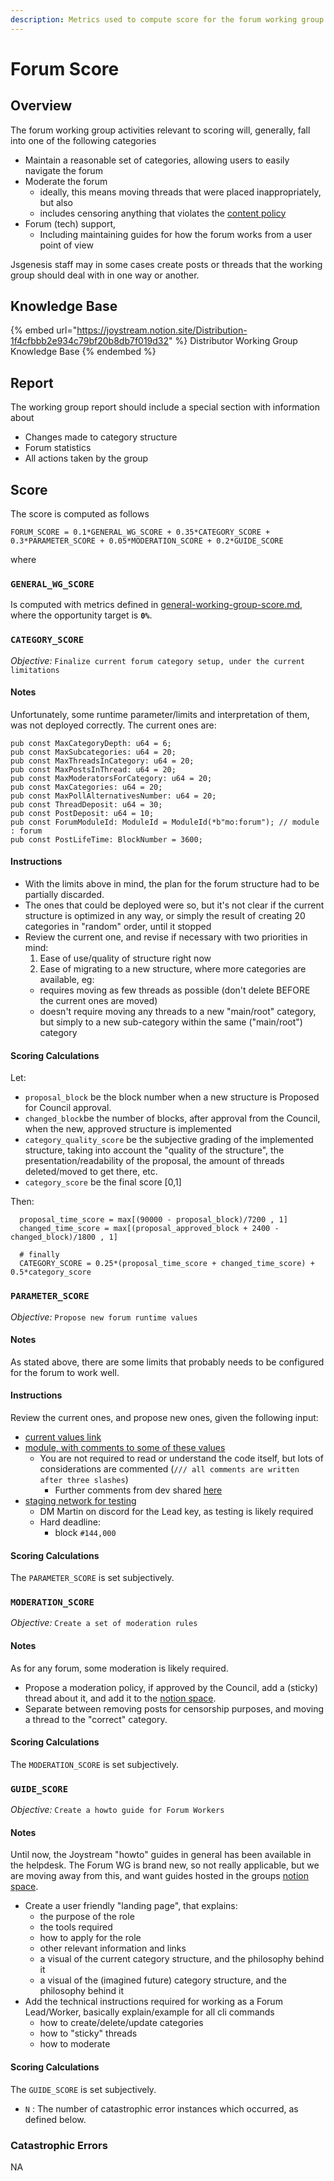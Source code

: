 ```yaml
---
description: Metrics used to compute score for the forum working group.
---
```


# Forum Score

## Overview

The forum working group activities relevant to scoring will, generally, fall into one of the following categories

* Maintain a reasonable set of categories, allowing users to easily navigate the forum
* Moderate the forum
  * ideally, this means moving threads that were placed inappropriately, but also
  * includes censoring anything that violates the [content policy](/system/content-directory/content-policy.md)
* Forum (tech) support,
  * Including maintaining guides for how the forum works from a user point of view

Jsgenesis staff may in some cases create posts or threads that the working group should deal with in one way or another.

## Knowledge Base

{% embed url="https://joystream.notion.site/Distribution-1f4cfbbb2e934c79bf20b8db7f019d32" %}
Distributor Working Group Knowledge Base
{% endembed %}

## Report

The working group report should include a special section with information about

* Changes made to category structure
* Forum statistics
* All actions taken by the group

## Score

The score is computed as follows

```
FORUM_SCORE = 0.1*GENERAL_WG_SCORE + 0.35*CATEGORY_SCORE + 0.3*PARAMETER_SCORE + 0.05*MODERATION_SCORE + 0.2*GUIDE_SCORE
```

where

### `GENERAL_WG_SCORE`
Is computed with metrics defined in [general-working-group-score.md](general-working-group-score.md "mention"), where the opportunity target is **`0%`**.


### `CATEGORY_SCORE`
*Objective:* `Finalize current forum category setup, under the current limitations`

#### Notes
Unfortunately, some runtime parameter/limits and interpretation of them, was not deployed correctly. The current ones are:
```
pub const MaxCategoryDepth: u64 = 6;
pub const MaxSubcategories: u64 = 20;
pub const MaxThreadsInCategory: u64 = 20;
pub const MaxPostsInThread: u64 = 20;
pub const MaxModeratorsForCategory: u64 = 20;
pub const MaxCategories: u64 = 20;
pub const MaxPollAlternativesNumber: u64 = 20;
pub const ThreadDeposit: u64 = 30;
pub const PostDeposit: u64 = 10;
pub const ForumModuleId: ModuleId = ModuleId(*b"mo:forum"); // module : forum
pub const PostLifeTime: BlockNumber = 3600;
```
#### Instructions
- With the limits above in mind, the plan for the forum structure had to be partially discarded.
- The ones that could be deployed were so, but it's not clear if the current structure is optimized in any way, or simply the result of creating 20 categories in "random" order, until it stopped
- Review the current one, and revise if necessary with two priorities in mind:
  1. Ease of use/quality of structure right now
  2. Ease of migrating to a new structure, where more categories are available, eg:
    - requires moving as few threads as possible (don't delete BEFORE the current ones are moved)
    - doesn't require moving any threads to a new "main/root" category, but simply to a new sub-category within the same ("main/root") category

#### Scoring Calculations
Let:
- `proposal_block` be the block number when a new structure is Proposed for Council approval.
- `changed_block`be the number of blocks, after approval from the Council, when the new, approved structure is implemented
- `category_quality_score` be the subjective grading of the implemented structure, taking into account the "quality of the structure", the presentation/readability of the proposal, the amount of threads deleted/moved to get there, etc.
- `category_score` be the final score [0,1]

Then:
```
  proposal_time_score = max[(90000 - proposal_block)/7200 , 1]
  changed_time_score = max[(proposal_approved_block + 2400 - changed_block)/1800 , 1]

  # finally
  CATEGORY_SCORE = 0.25*(proposal_time_score + changed_time_score) + 0.5*category_score
```

### `PARAMETER_SCORE`
*Objective:* `Propose new forum runtime values`

#### Notes
As stated above, there are some limits that probably needs to be configured for the forum to work well.

#### Instructions
Review the current ones, and propose new ones, given the following input:
- [current values link](https://github.com/Joystream/joystream/blob/9097670a51d4410d701d2a93f98c4eada1255ce0/runtime/src/lib.rs#L734)
- [module, with comments to some of these values](https://github.com/Joystream/joystream/blob/master/runtime-modules/forum/src/lib.rs)
  - You are not required to read or understand the code itself, but lots of considerations are commented (`/// all comments are written after three slashes`)
    - Further comments from dev shared [here](https://github.com/Joystream/community-repo/issues/737)
- [staging network for testing](https://pioneer-2.vercel.app/#/settings?network-config=https://18.207.235.254.nip.io/network/config.json)
  - DM Martin on discord for the Lead key, as testing is likely required
  - Hard deadline:
    - block `#144,000`

#### Scoring Calculations
The `PARAMETER_SCORE` is set subjectively.

### `MODERATION_SCORE`
*Objective:* `Create a set of moderation rules`

#### Notes
As for any forum, some moderation is likely required.
- Propose a moderation policy, if approved by the Council, add a (sticky) thread about it, and add it to the [notion space](https://www.notion.so/Forum-9d4eae77ce7544e0a860fbce4386805d).
- Separate between removing posts for censorship purposes, and moving a thread to the "correct" category.

#### Scoring Calculations
The `MODERATION_SCORE` is set subjectively.

### `GUIDE_SCORE`
*Objective:* `Create a howto guide for Forum Workers`

#### Notes
Until now, the Joystream "howto" guides in general has been available in the helpdesk. The Forum WG is brand new, so not really applicable, but we are moving away from this, and want guides hosted in the groups [notion space](https://joystream.notion.site/Forum-9d4eae77ce7544e0a860fbce4386805d).
- Create a user friendly "landing page", that explains:
  - the purpose of the role
  - the tools required
  - how to apply for the role
  - other relevant information and links
  - a visual of the current category structure, and the philosophy behind it
  - a visual of the (imagined future) category structure, and the philosophy behind it
- Add the technical instructions required for working as a Forum Lead/Worker, basically explain/example for all cli commands
  - how to create/delete/update categories
  - how to "sticky" threads
  - how to moderate

#### Scoring Calculations
The `GUIDE_SCORE` is set subjectively.

* `N` : The number of catastrophic error instances which occurred, as defined below.

### Catastrophic Errors
NA
